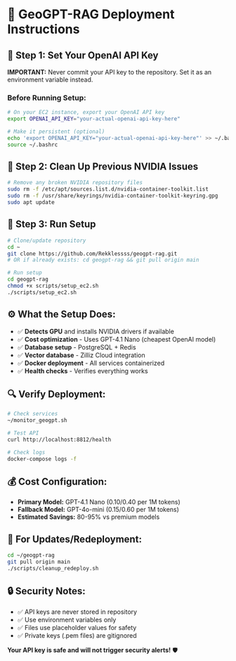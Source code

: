 # 🚀 GeoGPT-RAG Deployment Instructions

## 🔑 **Step 1: Set Your OpenAI API Key**

**IMPORTANT:** Never commit your API key to the repository. Set it as an environment variable instead.

### **Before Running Setup:**

```bash
# On your EC2 instance, export your OpenAI API key
export OPENAI_API_KEY="your-actual-openai-api-key-here"

# Make it persistent (optional)
echo 'export OPENAI_API_KEY="your-actual-openai-api-key-here"' >> ~/.bashrc
source ~/.bashrc
```

## 🧹 **Step 2: Clean Up Previous NVIDIA Issues**

```bash
# Remove any broken NVIDIA repository files
sudo rm -f /etc/apt/sources.list.d/nvidia-container-toolkit.list
sudo rm -f /usr/share/keyrings/nvidia-container-toolkit-keyring.gpg
sudo apt update
```

## 🚀 **Step 3: Run Setup**

```bash
# Clone/update repository
cd ~
git clone https://github.com/Rekklessss/geogpt-rag.git
# OR if already exists: cd geogpt-rag && git pull origin main

# Run setup
cd geogpt-rag
chmod +x scripts/setup_ec2.sh
./scripts/setup_ec2.sh
```

## ⚙️ **What the Setup Does:**

- ✅ **Detects GPU** and installs NVIDIA drivers if available
- ✅ **Cost optimization** - Uses GPT-4.1 Nano (cheapest OpenAI model)
- ✅ **Database setup** - PostgreSQL + Redis
- ✅ **Vector database** - Zilliz Cloud integration
- ✅ **Docker deployment** - All services containerized
- ✅ **Health checks** - Verifies everything works

## 🔍 **Verify Deployment:**

```bash
# Check services
~/monitor_geogpt.sh

# Test API
curl http://localhost:8812/health

# Check logs
docker-compose logs -f
```

## 💰 **Cost Configuration:**

- **Primary Model:** GPT-4.1 Nano ($0.10/$0.40 per 1M tokens)
- **Fallback Model:** GPT-4o-mini ($0.15/$0.60 per 1M tokens)
- **Estimated Savings:** 80-95% vs premium models

## 🔄 **For Updates/Redeployment:**

```bash
cd ~/geogpt-rag
git pull origin main
./scripts/cleanup_redeploy.sh
```

## 🔒 **Security Notes:**

- ✅ API keys are never stored in repository
- ✅ Use environment variables only
- ✅ Files use placeholder values for safety
- ✅ Private keys (.pem files) are gitignored

**Your API key is safe and will not trigger security alerts!** 🛡️ 